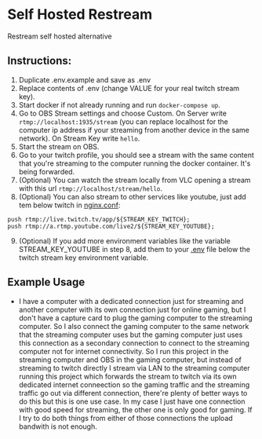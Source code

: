 # Self Hosted Restream

Restream self hosted alternative

## Instructions:

1.  Duplicate .env.example and save as .env
2.  Replace contents of .env (change VALUE for your real twitch stream key).
3.  Start docker if not already running and run `docker-compose up`.
4.  Go to OBS Stream settings and choose Custom. On Server write `rtmp://localhost:1935/stream` (you can replace localhost for the computer ip address if your streaming from another device in the same network). On Stream Key write `hello`.
5.  Start the stream on OBS.
6.  Go to your twitch profile, you should see a stream with the same content that you're streaming to the computer running the docker container. It's being forwarded.
7.  (Optional) You can watch the stream locally from VLC opening a stream with this url `rtmp://localhost/stream/hello`.
8.  (Optional) You can also stream to other services like youtube, just add tem below twitch in [nginx.conf](./nginx.conf):
```
push rtmp://live.twitch.tv/app/${STREAM_KEY_TWITCH};
push rtmp://a.rtmp.youtube.com/live2/${STREAM_KEY_YOUTUBE};
```
9.  (Optional) If you add more environment variables like the variable STREAM_KEY_YOUTUBE in step 8, add them to your [.env](./.env.example) file below the twitch stream key environment variable.

## Example Usage

- I have a computer with a dedicated connection just for streaming and another computer with its own connection just for online gaming, but I don't have a capture card to plug the gaming computer to the streaming computer. So I also connect the gaming computer to the same network that the streaming computer uses but the gaming computer just uses this connection as a secondary connection to connect to the streaming computer not for internet connectivity. So I run this project in the streaming computer and OBS in the gaming computer, but instead of streaming to twitch directly I stream via LAN to the streaming computer running this project which forwards the stream to twitch via its own dedicated internet conneection so the gaming traffic and the streaming traffic go out via different connection, there're plenty of better ways to do this but this is one use case. In my case I just have one connection with good speed for streaming, the other one is only good for gaming. If I try to do both things from either of those connections the upload bandwith is not enough.
